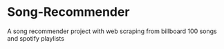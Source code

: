 # Song-Recommender
A song recommender project with web scraping from billboard 100 songs and spotify playlists
